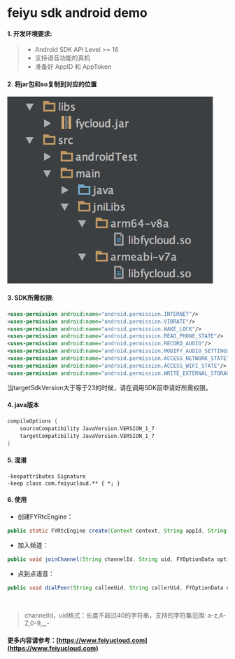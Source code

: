 # feiyu sdk android demo

#### 1. 开发环境要求:

> * Android SDK API Level >= 16
> * 支持语音功能的真机
> * 准备好 AppID 和 AppToken


#### 2. 将jar包和so复制到对应的位置

![github](https://github.com/FeiyuCloud/android-sdk-demo/blob/master/img/fycloud-androidstudio.png "github")


#### 3. SDK所需权限:

```xml
<uses-permission android:name="android.permission.INTERNET"/>
<uses-permission android:name="android.permission.VIBRATE"/>
<uses-permission android:name="android.permission.WAKE_LOCK"/>
<uses-permission android:name="android.permission.READ_PHONE_STATE"/>
<uses-permission android:name="android.permission.RECORD_AUDIO"/>
<uses-permission android:name="android.permission.MODIFY_AUDIO_SETTINGS"/>
<uses-permission android:name="android.permission.ACCESS_NETWORK_STATE"/>
<uses-permission android:name="android.permission.ACCESS_WIFI_STATE"/>
<uses-permission android:name="android.permission.WRITE_EXTERNAL_STORAGE"/>
```

当targetSdkVersion大于等于23的时候，请在调用SDK前申请好所需权限。


#### 4. java版本

```groovy
compileOptions {
    sourceCompatibility JavaVersion.VERSION_1_7
    targetCompatibility JavaVersion.VERSION_1_7
}
```


#### 5. 混淆

```
-keepattributes Signature
-keep class com.feiyucloud.** { *; }
```


#### 6. 使用

- 创建FYRtcEngine：
```java
public static FYRtcEngine create(Context context, String appId, String appToken, FYRtcEventHandler handler);
```

- 加入频道：
```java
public void joinChannel(String channelId, String uid, FYOptionData option);
```

- 点到点语音：
```java
public void dialPeer(String calleeUid, String callerUid, FYOptionData option);
```

<br/>

> channelId，uid格式：长度不超过40的字符串，支持的字符集范围: a-z,A-Z,0-9,_,-



#### 更多内容请参考：[https://www.feiyucloud.com](https://www.feiyucloud.com)

<br/>
